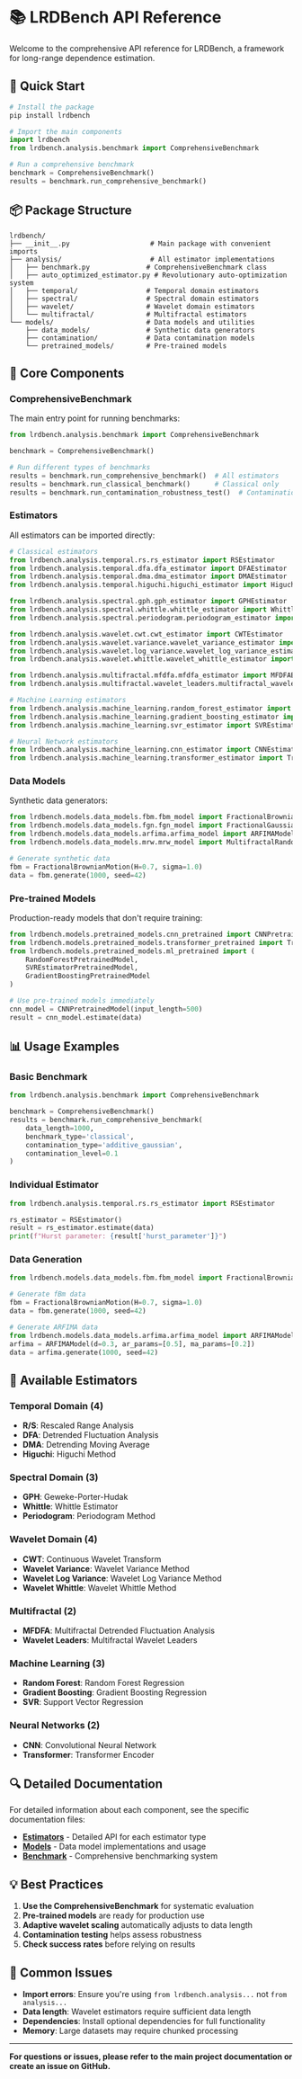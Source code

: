 # 📚 **LRDBench API Reference**

Welcome to the comprehensive API reference for LRDBench, a framework for long-range dependence estimation.

## 🚀 **Quick Start**

```python
# Install the package
pip install lrdbench

# Import the main components
import lrdbench
from lrdbench.analysis.benchmark import ComprehensiveBenchmark

# Run a comprehensive benchmark
benchmark = ComprehensiveBenchmark()
results = benchmark.run_comprehensive_benchmark()
```

## 📦 **Package Structure**

```
lrdbench/
├── __init__.py                    # Main package with convenient imports
├── analysis/                      # All estimator implementations
│   ├── benchmark.py              # ComprehensiveBenchmark class
│   ├── auto_optimized_estimator.py # Revolutionary auto-optimization system
│   ├── temporal/                 # Temporal domain estimators
│   ├── spectral/                 # Spectral domain estimators
│   ├── wavelet/                  # Wavelet domain estimators
│   └── multifractal/             # Multifractal estimators
└── models/                       # Data models and utilities
    ├── data_models/              # Synthetic data generators
    ├── contamination/            # Data contamination models
    └── pretrained_models/        # Pre-trained models
```

## 🔧 **Core Components**

### **ComprehensiveBenchmark**
The main entry point for running benchmarks:

```python
from lrdbench.analysis.benchmark import ComprehensiveBenchmark

benchmark = ComprehensiveBenchmark()

# Run different types of benchmarks
results = benchmark.run_comprehensive_benchmark()  # All estimators
results = benchmark.run_classical_benchmark()      # Classical only
results = benchmark.run_contamination_robustness_test()  # Contamination analysis
```

### **Estimators**
All estimators can be imported directly:

```python
# Classical estimators
from lrdbench.analysis.temporal.rs.rs_estimator import RSEstimator
from lrdbench.analysis.temporal.dfa.dfa_estimator import DFAEstimator
from lrdbench.analysis.temporal.dma.dma_estimator import DMAEstimator
from lrdbench.analysis.temporal.higuchi.higuchi_estimator import HiguchiEstimator

from lrdbench.analysis.spectral.gph.gph_estimator import GPHEstimator
from lrdbench.analysis.spectral.whittle.whittle_estimator import WhittleEstimator
from lrdbench.analysis.spectral.periodogram.periodogram_estimator import PeriodogramEstimator

from lrdbench.analysis.wavelet.cwt.cwt_estimator import CWTEstimator
from lrdbench.analysis.wavelet.variance.wavelet_variance_estimator import WaveletVarianceEstimator
from lrdbench.analysis.wavelet.log_variance.wavelet_log_variance_estimator import WaveletLogVarianceEstimator
from lrdbench.analysis.wavelet.whittle.wavelet_whittle_estimator import WaveletWhittleEstimator

from lrdbench.analysis.multifractal.mfdfa.mfdfa_estimator import MFDFAEstimator
from lrdbench.analysis.multifractal.wavelet_leaders.multifractal_wavelet_leaders_estimator import MultifractalWaveletLeadersEstimator

# Machine Learning estimators
from lrdbench.analysis.machine_learning.random_forest_estimator import RandomForestEstimator
from lrdbench.analysis.machine_learning.gradient_boosting_estimator import GradientBoostingEstimator
from lrdbench.analysis.machine_learning.svr_estimator import SVREstimator

# Neural Network estimators
from lrdbench.analysis.machine_learning.cnn_estimator import CNNEstimator
from lrdbench.analysis.machine_learning.transformer_estimator import TransformerEstimator
```

### **Data Models**
Synthetic data generators:

```python
from lrdbench.models.data_models.fbm.fbm_model import FractionalBrownianMotion
from lrdbench.models.data_models.fgn.fgn_model import FractionalGaussianNoise
from lrdbench.models.data_models.arfima.arfima_model import ARFIMAModel
from lrdbench.models.data_models.mrw.mrw_model import MultifractalRandomWalk

# Generate synthetic data
fbm = FractionalBrownianMotion(H=0.7, sigma=1.0)
data = fbm.generate(1000, seed=42)
```

### **Pre-trained Models**
Production-ready models that don't require training:

```python
from lrdbench.models.pretrained_models.cnn_pretrained import CNNPretrainedModel
from lrdbench.models.pretrained_models.transformer_pretrained import TransformerPretrainedModel
from lrdbench.models.pretrained_models.ml_pretrained import (
    RandomForestPretrainedModel, 
    SVREstimatorPretrainedModel, 
    GradientBoostingPretrainedModel
)

# Use pre-trained models immediately
cnn_model = CNNPretrainedModel(input_length=500)
result = cnn_model.estimate(data)
```

## 📊 **Usage Examples**

### **Basic Benchmark**
```python
from lrdbench.analysis.benchmark import ComprehensiveBenchmark

benchmark = ComprehensiveBenchmark()
results = benchmark.run_comprehensive_benchmark(
    data_length=1000,
    benchmark_type='classical',
    contamination_type='additive_gaussian',
    contamination_level=0.1
)
```

### **Individual Estimator**
```python
from lrdbench.analysis.temporal.rs.rs_estimator import RSEstimator

rs_estimator = RSEstimator()
result = rs_estimator.estimate(data)
print(f"Hurst parameter: {result['hurst_parameter']}")
```

### **Data Generation**
```python
from lrdbench.models.data_models.fbm.fbm_model import FractionalBrownianMotion

# Generate fBm data
fbm = FractionalBrownianMotion(H=0.7, sigma=1.0)
data = fbm.generate(1000, seed=42)

# Generate ARFIMA data
from lrdbench.models.data_models.arfima.arfima_model import ARFIMAModel
arfima = ARFIMAModel(d=0.3, ar_params=[0.5], ma_params=[0.2])
data = arfima.generate(1000, seed=42)
```

## 🎯 **Available Estimators**

### **Temporal Domain (4)**
- **R/S**: Rescaled Range Analysis
- **DFA**: Detrended Fluctuation Analysis  
- **DMA**: Detrending Moving Average
- **Higuchi**: Higuchi Method

### **Spectral Domain (3)**
- **GPH**: Geweke-Porter-Hudak
- **Whittle**: Whittle Estimator
- **Periodogram**: Periodogram Method

### **Wavelet Domain (4)**
- **CWT**: Continuous Wavelet Transform
- **Wavelet Variance**: Wavelet Variance Method
- **Wavelet Log Variance**: Wavelet Log Variance Method
- **Wavelet Whittle**: Wavelet Whittle Method

### **Multifractal (2)**
- **MFDFA**: Multifractal Detrended Fluctuation Analysis
- **Wavelet Leaders**: Multifractal Wavelet Leaders

### **Machine Learning (3)**
- **Random Forest**: Random Forest Regression
- **Gradient Boosting**: Gradient Boosting Regression
- **SVR**: Support Vector Regression

### **Neural Networks (2)**
- **CNN**: Convolutional Neural Network
- **Transformer**: Transformer Encoder

## 🔍 **Detailed Documentation**

For detailed information about each component, see the specific documentation files:

- [**Estimators**](estimators/) - Detailed API for each estimator type
- [**Models**](models/) - Data model implementations and usage
- [**Benchmark**](estimators/benchmark.md) - Comprehensive benchmarking system

## 💡 **Best Practices**

1. **Use the ComprehensiveBenchmark** for systematic evaluation
2. **Pre-trained models** are ready for production use
3. **Adaptive wavelet scaling** automatically adjusts to data length
4. **Contamination testing** helps assess robustness
5. **Check success rates** before relying on results

## 🚨 **Common Issues**

- **Import errors**: Ensure you're using `from lrdbench.analysis...` not `from analysis...`
- **Data length**: Wavelet estimators require sufficient data length
- **Dependencies**: Install optional dependencies for full functionality
- **Memory**: Large datasets may require chunked processing

---

**For questions or issues, please refer to the main project documentation or create an issue on GitHub.**

